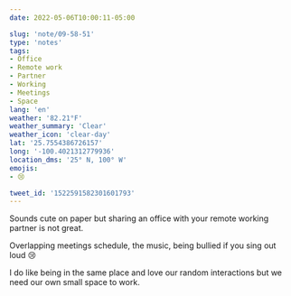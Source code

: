 ```yaml
---
date: 2022-05-06T10:00:11-05:00

slug: 'note/09-58-51'
type: 'notes'
tags:
- Office
- Remote work
- Partner
- Working
- Meetings
- Space
lang: 'en'
weather: '82.21°F'
weather_summary: 'Clear'
weather_icon: 'clear-day'
lat: '25.7554386726157'
long: '-100.4021312779936'
location_dms: '25° N, 100° W'
emojis:
- 😢

tweet_id: '1522591582301601793'
---
```

Sounds cute on paper but sharing an office with your remote working partner is not great.

Overlapping meetings schedule, the music, being bullied if you sing out loud 😢

I do like being in the same place and love our random interactions but we need our own small space to work.